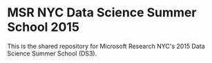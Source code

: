 # MSR NYC Data Science Summer School 2015

This is the shared repository for Microsoft Research NYC's 2015 Data Science Summer School (DS3).
